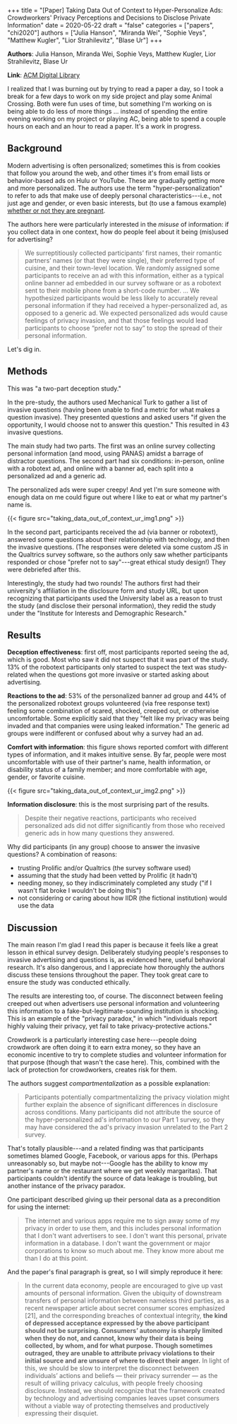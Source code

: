 +++
title = "[Paper] Taking Data Out of Context to Hyper-Personalize Ads: Crowdworkers' Privacy Perceptions and Decisions to Disclose Private Information"
date = 2020-05-22
draft = "false"
categories = ["papers", "chi2020"]
authors = ["Julia Hanson", "Miranda Wei", "Sophie Veys", "Matthew Kugler", "Lior Strahilevitz", "Blase Ur"]
+++




<!--more-->

**Authors**: Julia Hanson, Miranda Wei, Sophie Veys, Matthew Kugler, Lior Strahilevitz, Blase Ur

**Link**: [ACM Digital Library](https://dl.acm.org/doi/abs/10.1145/3313831.3376415)

I realized that I was burning out by trying to read a paper a day, so I took a break for a few days to work on my side project and play some Animal Crossing. Both were fun uses of time, but something I'm working on is being able to do less of more things ... instead of spending the entire evening working on my project or playing AC, being able to spend a couple hours on each and an hour to read a paper. It's a work in progress.

## Background
Modern advertising is often personalized; sometimes this is from cookies that follow you around the web, and other times it's from email lists or behavior-based ads on Hulu or YouTube. These are gradually getting more and more personalized. The authors use the term "hyper-personalization" to refer to ads that make use of deeply personal characteristics---i.e., not just age and gender, or even basic interests, but (to use a famous example) [whether or not they are pregnant](https://www.nytimes.com/2012/02/19/magazine/shopping-habits.html).

The authors here were particularly interested in the *misuse* of information: if you collect data in one context, how do people feel about it being (mis)used for advertising? 

> We surreptitiously collected participants’ first names, their romantic partners’ names (or that they were single), their preferred type of cuisine, and their town-level location. We randomly assigned some participants to receive an ad with this information, either as a typical online banner ad embedded in our survey software or as a robotext sent to their mobile phone from a short-code number. ... We hypothesized participants would be less likely to accurately reveal personal information if they had received a hyper-personalized ad, as opposed to a generic ad. We expected personalized ads would cause feelings of privacy invasion, and that those feelings would lead participants to choose “prefer not to say” to stop the spread of their personal information.

Let's dig in.


## Methods
This was "a two-part deception study." 

In the pre-study, the authors used Mechanical Turk to gather a list of invasive questions (having been unable to find a metric for what makes a question invasive). They presented questions and asked users "if given the opportunity, I would choose not to answer this question." This resulted in 43 invasive questions.

The main study had two parts. The first was an online survey collecting personal information (and mood, using PANAS) amidst a barrage of distractor questions. The second part had six conditions: in-person, online with a robotext ad, and online with a banner ad, each split into a personalized ad and a generic ad.

The personalized ads were super creepy! And yet I'm sure someone with enough data on me could figure out where I like to eat or what my partner's name is. 

{{< figure src="taking_data_out_of_context_ur_img1.png" >}} &nbsp;

In the second part, participants received the ad (via banner or robotext), answered some questions about their relationship with technology, and then the invasive questions. (The responses were deleted via some custom JS in the Qualtrics survey software, so the authors only saw whether participants responded or chose "prefer not to say"---great ethical study design!) They were debriefed after this.

Interestingly, the study had two rounds! The authors first had their university's affiliation in the disclosure form and study URL, but upon recognizing that participants used the University label as a reason to trust the study (and disclose their personal information), they redid the study under the "Institute for Interests and Demographic Research." 


## Results
**Deception effectiveness**: first off, most participants reported seeing the ad, which is good. Most who saw it did not suspect that it was part of the study. 13% of the robotext participants only started to suspect the text was study-related when the questions got more invasive or started asking about advertising.

**Reactions to the ad**: 53% of the personalized banner ad group and 44% of the personalized robotext groups volunteered (via free response text) feeling some combination of scared, shocked, creeped out, or otherwise uncomfortable. Some explicitly said that they "felt like my privacy was being invaded and that companies were using leaked information." The generic ad groups were indifferent or confused about why a survey had an ad.

**Comfort with information**: this figure shows reported comfort with different types of information, and it makes intuitive sense. By far, people were most uncomfortable with use of their partner's name, health information, or disability status of a family member; and more comfortable with age, gender, or favorite cuisine.

{{< figure src="taking_data_out_of_context_ur_img2.png" >}} &nbsp;

**Information disclosure**: this is the most surprising part of the results.

> Despite their negative reactions, participants who received personalized ads did not differ significantly from those who received generic ads in how many questions they answered.

Why did participants (in any group) choose to answer the invasive questions? A combination of reasons:

 * trusting Prolific and/or Qualtrics (the survey software used)
 * assuming that the study had been vetted by Prolific (it hadn't)
 * needing money, so they indiscriminately completed any study ("if I wasn't flat broke I wouldn't be doing this")
 * not considering or caring about how IIDR (the fictional institution) would use the data


## Discussion
The main reason I'm glad I read this paper is because it feels like a great lesson in ethical survey design. Deliberately studying people's responses to invasive advertising and questions is, as evidenced here, useful behavioral research. It's also dangerous, and I appreciate how thoroughly the authors discuss these tensions throughout the paper. They took great care to ensure the study was conducted ethically.

The results are interesting too, of course. The disconnect between feeling creeped out when advertisers use personal information and volunteering this information to a fake-but-legitimate-sounding institution is shocking. This is an example of the "privacy paradox," in which "individuals report highly valuing their privacy, yet fail to take privacy-protective actions."

Crowdwork is a particularly interesting case here---people doing crowdwork are often doing it to earn extra money, so they have an economic incentive to try to complete studies and volunteer information for that purpose (though that wasn't the case here). This, combined with the lack of protection for crowdworkers, creates risk for them.

The authors suggest *compartmentalization* as a possible explanation:

> Participants potentially compartmentalizing the privacy violation might further explain the absence of significant differences in disclosure across conditions. Many participants did not attribute the source of the hyper-personalized ad's information to our Part 1 survey, so they may have considered the ad's privacy invasion unrelated to the Part 2 survey. 

That's totally plausible---and a related finding was that participants sometimes blamed Google, Facebook, or various apps for this. (Perhaps unreasonably so, but maybe not---Google has the ability to know my partner's name or the restaurant where we get weekly margaritas). That participants couldn't identify the source of data leakage is troubling, but another instance of the privacy paradox.

One participant described giving up their personal data as a precondition for using the internet:

> The internet and various apps require me to sign away some of my privacy in order to use them, and this includes personal information that I don't want advertisers to see. I don't want this personal, private information in a database. I don't want the government or major corporations to know so much about me. They know more about me than I do at this point.

And the paper's final paragraph is great, so I will simply reproduce it here:

> In the current data economy, people are encouraged to give up vast amounts of personal information. Given the ubiquity of downstream transfers of personal information between nameless third parties, as a recent newspaper article about secret consumer scores emphasized [21], and the corresponding breaches of contextual integrity, **the kind of depressed acceptance expressed by the above participant should not be surprising. Consumers’ autonomy is sharply limited when they do not, and cannot, know why their data is being collected, by whom, and for what purpose. Though sometimes outraged, they are unable to attribute privacy violations to their initial source and are unsure of where to direct their anger.** In light of this, we should be slow to interpret the disconnect between individuals’ actions and beliefs — their privacy surrender — as the result of willing privacy calculus, with people freely choosing disclosure. Instead, we should recognize that the framework created by technology and advertising companies leaves upset consumers without a viable way of protecting themselves and productively expressing their disquiet.


